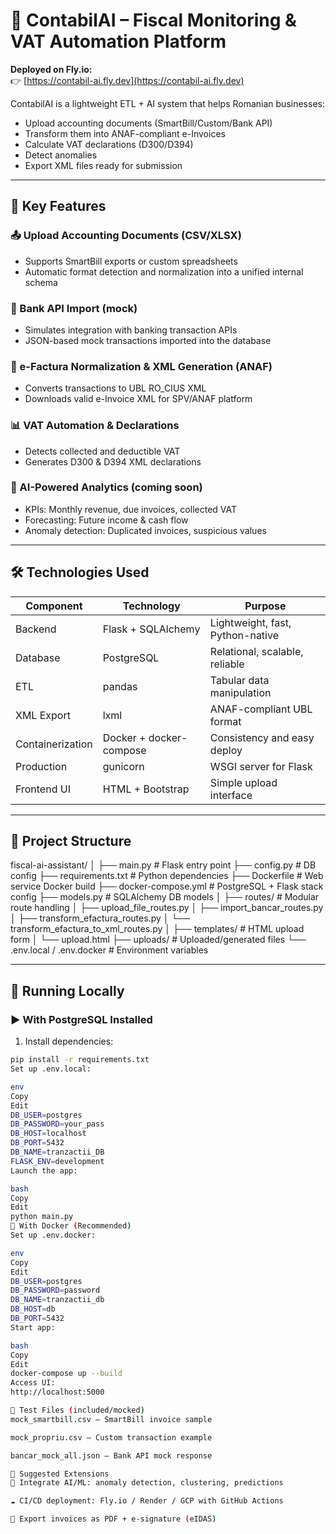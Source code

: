 # 🧾 ContabilAI – Fiscal Monitoring & VAT Automation Platform

**Deployed on Fly.io:**  
👉 [https://contabil-ai.fly.dev](https://contabil-ai.fly.dev)

ContabilAI is a lightweight ETL + AI system that helps Romanian businesses:

- Upload accounting documents (SmartBill/Custom/Bank API)
- Transform them into ANAF-compliant e-Invoices
- Calculate VAT declarations (D300/D394)
- Detect anomalies
- Export XML files ready for submission

---

## 🚀 Key Features

### 📤 Upload Accounting Documents (CSV/XLSX)
- Supports SmartBill exports or custom spreadsheets
- Automatic format detection and normalization into a unified internal schema

### 🏦 Bank API Import (mock)
- Simulates integration with banking transaction APIs
- JSON-based mock transactions imported into the database

### 📄 e-Factura Normalization & XML Generation (ANAF)
- Converts transactions to UBL RO_CIUS XML
- Downloads valid e-Invoice XML for SPV/ANAF platform

### 📊 VAT Automation & Declarations
- Detects collected and deductible VAT
- Generates D300 & D394 XML declarations

### 🧠 AI-Powered Analytics (coming soon)
- KPIs: Monthly revenue, due invoices, collected VAT
- Forecasting: Future income & cash flow
- Anomaly detection: Duplicated invoices, suspicious values

---

## 🛠️ Technologies Used

| Component | Technology | Purpose |
|----------|------------|---------|
| Backend | Flask + SQLAlchemy | Lightweight, fast, Python-native |
| Database | PostgreSQL | Relational, scalable, reliable |
| ETL | pandas | Tabular data manipulation |
| XML Export | lxml | ANAF-compliant UBL format |
| Containerization | Docker + docker-compose | Consistency and easy deploy |
| Production | gunicorn | WSGI server for Flask |
| Frontend UI | HTML + Bootstrap | Simple upload interface |

---

## 📁 Project Structure

fiscal-ai-assistant/
│
├── main.py # Flask entry point
├── config.py # DB config
├── requirements.txt # Python dependencies
├── Dockerfile # Web service Docker build
├── docker-compose.yml # PostgreSQL + Flask stack config
├── models.py # SQLAlchemy DB models
│
├── routes/ # Modular route handling
│ ├── upload_file_routes.py
│ ├── import_bancar_routes.py
│ ├── transform_efactura_routes.py
│ └── transform_efactura_to_xml_routes.py
│
├── templates/ # HTML upload form
│ └── upload.html
├── uploads/ # Uploaded/generated files
└── .env.local / .env.docker # Environment variables


---

## 🧪 Running Locally

### ▶️ With PostgreSQL Installed

1. Install dependencies:
```bash
pip install -r requirements.txt
Set up .env.local:

env
Copy
Edit
DB_USER=postgres
DB_PASSWORD=your_pass
DB_HOST=localhost
DB_PORT=5432
DB_NAME=tranzactii_DB
FLASK_ENV=development
Launch the app:

bash
Copy
Edit
python main.py
🐳 With Docker (Recommended)
Set up .env.docker:

env
Copy
Edit
DB_USER=postgres
DB_PASSWORD=password
DB_NAME=tranzactii_db
DB_HOST=db
DB_PORT=5432
Start app:

bash
Copy
Edit
docker-compose up --build
Access UI:
http://localhost:5000

📂 Test Files (included/mocked)
mock_smartbill.csv – SmartBill invoice sample

mock_propriu.csv – Custom transaction example

bancar_mock_all.json – Bank API mock response

📌 Suggested Extensions
🧠 Integrate AI/ML: anomaly detection, clustering, predictions

☁️ CI/CD deployment: Fly.io / Render / GCP with GitHub Actions

🧾 Export invoices as PDF + e-signature (eIDAS)

